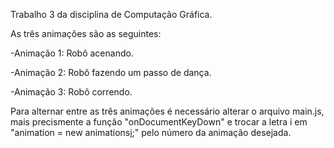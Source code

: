 Trabalho 3 da disciplina de Computação Gráfica.

As três animações são as seguintes:

  -Animação 1: Robô acenando.
  
  -Animação 2: Robô fazendo um passo de dança.
  
  -Animação 3: Robô correndo.

Para alternar entre as três animações é necessário alterar o arquivo main.js,
mais precismente a função "onDocumentKeyDown" e trocar a letra i em 
"animation = new animations[i]();" pelo número da animação desejada.

